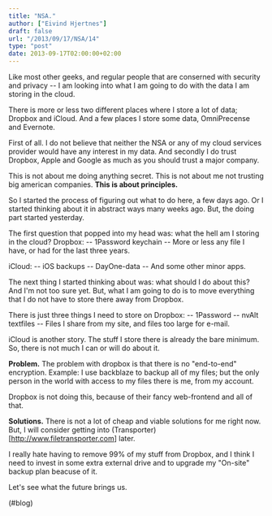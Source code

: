 ```yaml
---
title: "NSA."
author: ["Eivind Hjertnes"]
draft: false
url: "/2013/09/17/NSA/14"
type: "post"
date: 2013-09-17T02:00:00+02:00
---
```


Like most other geeks, and regular people that are conserned with
security and privacy -- I am looking into what I am going to do with the
data I am storing in the cloud.

There is more or less two different places where I store a lot of data;
Dropbox and iCloud. And a few places I store some data, OmniPrecense and
Evernote.

First of all. I do not believe that neither the NSA or any of my cloud
services provider would have any interest in my data. And secondly I do
trust Dropbox, Apple and Google as much as you should trust a major
company.

This is not about me doing anything secret. This is not about me not
trusting big american companies. **This is about principles.**

So I started the process of figuring out what to do here, a few days
ago. Or I started thinking about it in abstract ways many weeks ago.
But, the doing part started yesterday.

The first question that popped into my head was: what the hell am I
storing in the cloud? Dropbox: -- 1Password keychain -- More or less any
file I have, or had for the last three years.

iCloud: -- iOS backups -- DayOne-data -- And some other minor apps.

The next thing I started thinking about was: what should I do about
this? And I'm not too sure yet. But, what I am going to do is to move
everything that I do not have to store there away from Dropbox.

There is just three things I need to store on Dropbox: -- 1Password --
nvAlt textfiles -- Files I share from my site, and files too large for
e-mail.

iCloud is another story. The stuff I store there is already the bare
minimum. So, there is not much I can or will do about it.

**Problem.** The problem with dropbox is that there is no "end-to-end"
encryption. Example: I use backblaze to backup all of my files; but the
only person in the world with access to my files there is me, from my
account.

Dropbox is not doing this, because of their fancy web-frontend and all
of that.

**Solutions.** There is not a lot of cheap and viable solutions for me
right now. But, I will consider getting into
(Transporter)[<http://www.filetransporter.com>] later.

I really hate having to remove 99% of my stuff from Dropbox, and I think
I need to invest in some extra external drive and to upgrade my
"On-site" backup plan beacuse of it.

Let's see what the future brings us.

(#blog)
